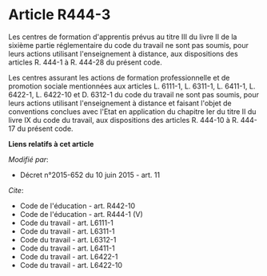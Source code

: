 # Article R444-3

Les centres de formation d'apprentis prévus au titre III du livre II de la sixième partie réglementaire du code du travail
ne sont pas soumis, pour leurs actions utilisant l'enseignement à distance, aux dispositions des articles R. 444-1 à R.
444-28 du présent code. 

Les centres assurant les actions de formation professionnelle et de promotion sociale mentionnées aux articles L. 6111-1, 
L. 6311-1, L. 6411-1, 
L. 6422-1, L. 6422-10 et D. 6312-1 du code du travail ne sont pas soumis, pour leurs actions utilisant l'enseignement à
distance et faisant l'objet de conventions conclues avec l'Etat en application du chapitre Ier du titre II du livre IX du
code du travail, aux dispositions des articles R. 444-10 à R. 444-17 du présent code.

**Liens relatifs à cet article**

_Modifié par_:

  - Décret n°2015-652 du 10 juin 2015 - art. 11

_Cite_:

  - Code de l'éducation - art. R442-10
  - Code de l'éducation - art. R444-1 (V)
  - Code du travail - art. L6111-1
  - Code du travail - art. L6311-1
  - Code du travail - art. L6312-1
  - Code du travail - art. L6411-1
  - Code du travail - art. L6422-1
  - Code du travail - art. L6422-10
